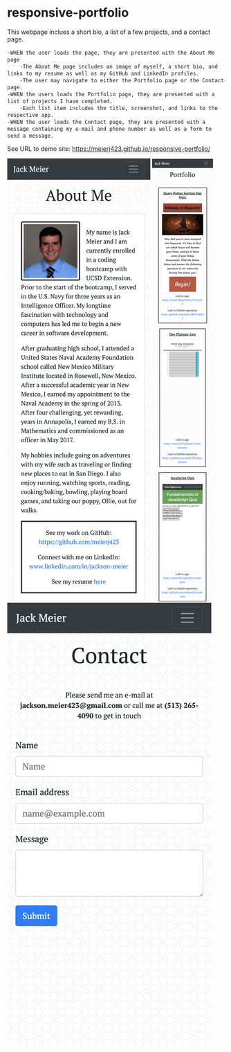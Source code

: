 # responsive-portfolio

This webpage inclues a short bio, a list of a few projects, and a contact page.

    -WHEN the user loads the page, they are presented with the About Me page
        -The About Me page includes an image of myself, a short bio, and links to my resume as well as my GitHub and LinkedIn profiles.
        -The user may navigate to either the Portfolio page or the Contact page.
    -WHEN the users loads the Portfolio page, they are presented with a list of projects I have completed.
        -Each list item includes the title, screenshot, and links to the respective app.
    -WHEN the user loads the Contact page, they are presented with a message containing my e-mail and phone number as well as a form to send a message.

See URL to demo site: https://meierj423.github.io/responsive-portfolio/


![](about-me-page.png)
![](portfolio-page.png)
![](contact-page.png)
